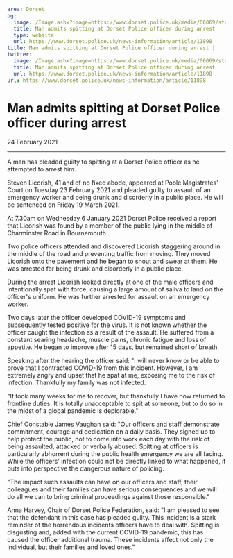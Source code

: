 ```yaml
area: Dorset
og:
  image: /Image.ashx?image=https://www.dorset.police.uk/media/66069/steven-licorish-23-february-2021.jpg&amp;amp;width=150
  title: Man admits spitting at Dorset Police officer during arrest
  type: website
  url: https://www.dorset.police.uk/news-information/article/11898
title: Man admits spitting at Dorset Police officer during arrest |
twitter:
  image: /Image.ashx?image=https://www.dorset.police.uk/media/66069/steven-licorish-23-february-2021.jpg&amp;amp;width=150
  title: Man admits spitting at Dorset Police officer during arrest
  url: https://www.dorset.police.uk/news-information/article/11898
url: https://www.dorset.police.uk/news-information/article/11898
```

# Man admits spitting at Dorset Police officer during arrest

24 February 2021

* * *

A man has pleaded guilty to spitting at a Dorset Police officer as he attempted to arrest him.

Steven Licorish, 41 and of no fixed abode, appeared at Poole Magistrates' Court on Tuesday 23 February 2021 and pleaded guilty to assault of an emergency worker and being drunk and disorderly in a public place. He will be sentenced on Friday 19 March 2021.

At 7.30am on Wednesday 6 January 2021 Dorset Police received a report that Licorish was found by a member of the public lying in the middle of Charminster Road in Bournemouth.

Two police officers attended and discovered Licorish staggering around in the middle of the road and preventing traffic from moving. They moved Licorish onto the pavement and he began to shout and swear at them. He was arrested for being drunk and disorderly in a public place.

During the arrest Licorish looked directly at one of the male officers and intentionally spat with force, causing a large amount of saliva to land on the officer's uniform. He was further arrested for assault on an emergency worker.

Two days later the officer developed COVID-19 symptoms and subsequently tested positive for the virus. It is not known whether the officer caught the infection as a result of the assault. He suffered from a constant searing headache, muscle pains, chronic fatigue and loss of appetite. He began to improve after 15 days, but remained short of breath.

Speaking after the hearing the officer said: "I will never know or be able to prove that I contracted COVID-19 from this incident. However, I am extremely angry and upset that he spat at me, exposing me to the risk of infection. Thankfully my family was not infected.

"It took many weeks for me to recover, but thankfully I have now returned to frontline duties. It is totally unacceptable to spit at someone, but to do so in the midst of a global pandemic is deplorable."

Chief Constable James Vaughan said: "Our officers and staff demonstrate commitment, courage and dedication on a daily basis. They signed up to help protect the public, not to come into work each day with the risk of being assaulted, attacked or verbally abused. Spitting at officers is particularly abhorrent during the public health emergency we are all facing. While the officers' infection could not be directly linked to what happened, it puts into perspective the dangerous nature of policing.

"The impact such assaults can have on our officers and staff, their colleagues and their families can have serious consequences and we will do all we can to bring criminal proceedings against those responsible."

Anna Harvey, Chair of Dorset Police Federation, said: "I am pleased to see that the defendant in this case has pleaded guilty. This incident is a stark reminder of the horrendous incidents officers have to deal with. Spitting is disgusting and, added with the current COVID-19 pandemic, this has caused the officer additional trauma. These incidents affect not only the individual, but their families and loved ones."
